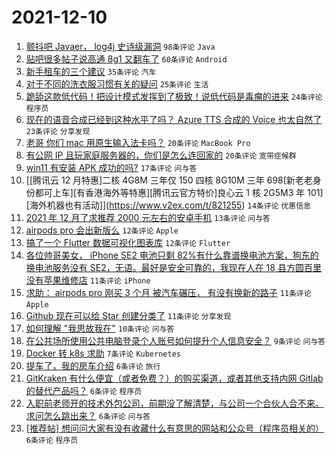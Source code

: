 # 2021-12-10

1. [颤抖吧 Javaer， log4j 史诗级漏洞](https://www.v2ex.com/t/821241) `98条评论` `Java`
1. [贴吧很多帖子说高通 8g1 又翻车了](https://www.v2ex.com/t/821264) `60条评论` `Android`
1. [新手租车的三个建议](https://www.v2ex.com/t/821263) `35条评论` `汽车`
1. [对于不同的洗衣服习惯有关的疑问](https://www.v2ex.com/t/821262) `25条评论` `生活`
1. [跪舔这款低代码！把设计模式发挥到了极致！说低代码是毒瘤的进来](https://www.v2ex.com/t/821280) `24条评论` `程序员`
1. [现在的语音合成已经到这种水平了吗？ Azure TTS 合成的 Voice 也太自然了](https://www.v2ex.com/t/821254) `23条评论` `分享发现`
1. [老哥 你们 mac 用原生输入法卡吗？](https://www.v2ex.com/t/821302) `20条评论` `MacBook Pro`
1. [有公网 IP 且玩家庭服务器的，你们是怎么连回家的](https://www.v2ex.com/t/821284) `20条评论` `宽带症候群`
1. [win11 有安装 APK 成功的吗?](https://www.v2ex.com/t/821232) `17条评论` `问与答`
1. [[腾讯云 12 月特惠]二核 4G8M 三年仅 150 四核 8G10M 三年 698[新老老身份都可上车][有香港海外等特惠][腾讯云官方特价]良心云 1 核 2G5M3 年 101][海外机器也有活动]](https://www.v2ex.com/t/821255) `14条评论` `优惠信息`
1. [2021 年 12 月了求推荐 2000 元左右的安卓手机](https://www.v2ex.com/t/821243) `13条评论` `问与答`
1. [airpods pro 会出新版么](https://www.v2ex.com/t/821303) `12条评论` `Apple`
1. [搞了一个 Flutter 数据可视化图表库](https://www.v2ex.com/t/821231) `12条评论` `Flutter`
1. [各位帅哥美女， iPhone SE2 电池只剩 82%有什么靠谱换电池方案，狗东的换电池服务没有 SE2，无语。最好是安全可靠的，我现在人在 18 县方圆百里没有苹果维修店](https://www.v2ex.com/t/821299) `11条评论` `iPhone`
1. [求助： airpods pro 刚买 3 个月 被汽车碾压， 有没有换新的路子](https://www.v2ex.com/t/821271) `11条评论` `Apple`
1. [Github 现在可以给 Star 创建分类了](https://www.v2ex.com/t/821245) `11条评论` `分享发现`
1. [如何理解 "我思故我在"](https://www.v2ex.com/t/821310) `10条评论` `问与答`
1. [在公共场所使用公共电脑登录个人账号如何提升个人信息安全？](https://www.v2ex.com/t/821242) `9条评论` `问与答`
1. [Docker 转 k8s 求助](https://www.v2ex.com/t/821235) `7条评论` `Kubernetes`
1. [提车了，我的房车介绍](https://www.v2ex.com/t/821330) `6条评论` `旅行`
1. [GitKraken 有什么便宜（或者免费？）的购买渠道，或者其他支持内网 Gitlab 的替代产品吗？](https://www.v2ex.com/t/821328) `6条评论` `程序员`
1. [入职前老师开的技术外包公司，前期没了解清楚，与公司一个合伙人合不来。求问怎么跳出来？](https://www.v2ex.com/t/821313) `6条评论` `问与答`
1. [[推荐帖] 想问问大家有没有收藏什么有意思的网站和公众号（程序员相关的）](https://www.v2ex.com/t/821233) `6条评论` `程序员`
